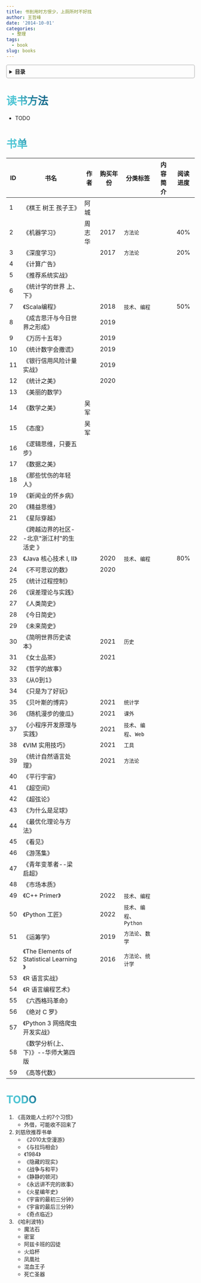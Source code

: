 ```yaml
---
title: 书到用时方恨少，上厕所时不好找
author: 王哲峰
date: '2014-10-01'
categories:
  - 整理
tags:
  - book
slug: books
---
```


<style>
h1 {
  background-color: #2B90B6;
  background-image: linear-gradient(45deg, #4EC5D4 10%, #146b8c 20%);
  background-size: 100%;
  -webkit-background-clip: text;
  -moz-background-clip: text;
  -webkit-text-fill-color: transparent;
  -moz-text-fill-color: transparent;
}
h2 {
  background-color: #2B90B6;
  background-image: linear-gradient(45deg, #4EC5D4 10%, #146b8c 20%);
  background-size: 100%;
  -webkit-background-clip: text;
  -moz-background-clip: text;
  -webkit-text-fill-color: transparent;
  -moz-text-fill-color: transparent;
}

details {
    border: 1px solid #aaa;
    border-radius: 4px;
    padding: .5em .5em 0;
}

summary {
    font-weight: bold;
    margin: -.5em -.5em 0;
    padding: .5em;
}

details[open] {
    padding: .5em;
}

details[open] summary {
    border-bottom: 1px solid #aaa;
    margin-bottom: .5em;
}
</style>

<details><summary>目录</summary><p>

- [读书方法](#读书方法)
- [书单](#书单)
- [TODO](#todo)
</p></details><p></p>


# 读书方法

- TODO

# 书单

| ID   | 书名                         | 作者   | 购买年份 | 分类标签                 | 内容简介 | 阅读进度 |
| ---- | ---------------------------- | ------ | -------- | ------------------------ | -------- | :------: |
| 1    | 《棋王 树王 孩子王》         | 阿城   |          |                          |          |          |
| 2    | 《机器学习》                 | 周志华 | 2017     | `方法论`                 |          |   40%    |
| 3    | 《深度学习》                 |        | 2017     | `方法论`                 |          |   20%    |
| 4    | 《计算广告》                 |        |          |                          |          |          |
| 5    | 《推荐系统实战》             |        |          |                          |          |          |
| 6    | 《统计学的世界 上、下》      |        |          |                          |          |          |
| 7    | 《Scala编程》                |        | 2018     | `技术`、`编程`           |          |   50%    |
| 8    | 《成吉思汗与今日世界之形成》 |        | 2019     |                          |          |          |
| 9    | 《万历十五年》               |        | 2019     |                          |          |          |
| 10   | 《统计数字会撒谎》           |        | 2019     |                          |          |          |
| 11   | 《银行信用风险计量实战》     |        | 2019     |                          |          |          |
| 12   | 《统计之美》                 |        | 2020     |                          |          |          |
| 13   | 《美丽的数学》               |        |          |                          |          |          |
| 14   | 《数学之美》                 | 吴军   |          |                          |          |          |
| 15   | 《态度》                     | 吴军   |          |                          |          |          |
| 16   | 《逻辑思维，只要五步》       |        |          |                          |          |          |
| 17   | 《数据之美》                 |        |          |                          |          |          |
| 18   | 《那些忧伤的年轻人》         |        |          |                          |          |          |
| 19   | 《新闻业的怀乡病》           |        |          |                          |          |          |
| 20   | 《精益思维》                 |        |          |                          |          |          |
| 21   | 《星际穿越》                 |        |          |                          |          |          |
| 22   | 《跨越边界的社区--北京"浙江村"的生活史 》         |        |          |                          |          |          |
| 23   | 《Java 核心技术 I, II》      |        | 2020     | `技术`、`编程`           |          |   80%    |
| 24   | 《不可思议的数》             |        | 2020     |                          |          |          |
| 25   | 《统计过程控制》             |        |          |                          |          |          |
| 26   | 《误差理论与实践》           |        |          |                          |          |          |
| 27   | 《人类简史》                 |        |          |                          |          |          |
| 28   | 《今日简史》                 |        |          |                          |          |          |
| 29   | 《未来简史》                 |        |          |                          |          |          |
| 30   | 《简明世界历史读本》         |        | 2021     | `历史`                   |          |          |
| 31   | 《女士品茶》                 |        | 2021     |                          |          |          |
| 32   | 《哲学的故事》               |        |          |                          |          |          |
| 33   | 《从0到1》                   |        |          |                          |          |          |
| 34   | 《只是为了好玩》             |        |          |                          |          |          |
| 35   | 《贝叶斯的博弈》             |        | 2021     | `统计学`                 |          |          |
| 36   | 《随机漫步的傻瓜》           |        | 2021     | `课外`                   |          |          |
| 37   | 《小程序开发原理与实践》     |        | 2021     | `技术`、`编程`、`Web`    |          |          |
| 38   | 《VIM 实用技巧》             |        | 2021     | `工具`                   |          |          |
| 39   | 《统计自然语言处理》         |        | 2021     | `方法论`                 |          |          |
| 40   | 《平行宇宙》                 |        |          |                          |          |          |
| 41   | 《超空间》                   |        |          |                          |          |          |
| 42   | 《超弦论》                   |        |          |                          |          |          |
| 43   | 《为什么是足球》             |        |          |                          |          |          |
| 44   | 《最优化理论与方法》         |        |          |                          |          |          |
| 45   | 《看见》                     |        |          |                          |          |          |
| 46   | 《游荡集》                   |        |          |                          |          |          |
| 47   | 《青年变革者--梁启超》       |        |          |                          |          |          |
| 48   | 《市场本质》                 |        |          |                          |          |          |
| 49   | 《C++ Primer》               |        | 2022     | `技术`、`编程`           |          |          |
| 50   | 《Python 工匠》              |        | 2022     | `技术`、`编程`、`Python` |          |          |
| 51 | 《运筹学》 | | 2019 | `方法论`、`数学` | | |
| 52 | 《The Elements of Statistical Learning 》 | | 2016 | `方法论`、`统计学` | | |
| 53 | 《R 语言实战》 | |  |  | | |
| 54 | 《R 语言编程艺术》 | |  |  | | |
| 55 | 《六西格玛革命》 | |  |  | | |
| 56 | 《绝对 C 罗》 | |  |  | | |
| 57 | 《Python 3 网络爬虫开发实战》 | |  |  | | |
| 58 | 《数学分析(上、下)》--华师大第四版 | |  |  | | |
| 59 | 《高等代数》 | |  |  | | |

# TODO

1. 《高效能人士的7个习惯》
    - 外借，可能收不回来了
2. 刘慈欣推荐书单
    - 《2010太空漫游》
    - 《与拉玛相会》
    - 《1984》
    - 《隐藏的现实》
    - 《战争与和平》
    - 《静静的顿河》
    - 《永远讲不完的故事》
    - 《火星编年史》
    - 《宇宙的最初三分钟》
    - 《宇宙的最后三分钟》
    - 《奇点临近》
3. 《哈利波特》
    - 魔法石
    - 密室
    - 阿兹卡班的囚徒
    - 火焰杯
    - 凤凰社
    - 混血王子
    - 死亡圣器
